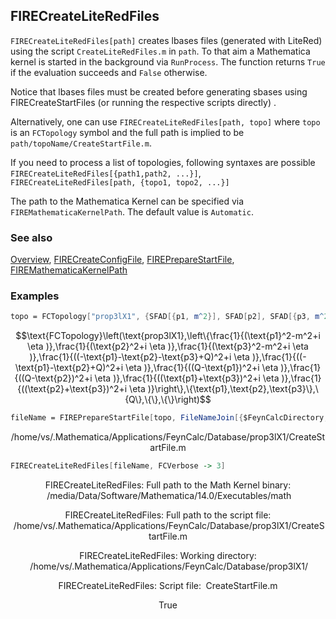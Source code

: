 ## FIRECreateLiteRedFiles

`FIRECreateLiteRedFiles[path]` creates lbases  files (generated with LiteRed) using the script `CreateLiteRedFiles.m` in `path`. To that aim a Mathematica kernel is started in the background via `RunProcess`. The function returns `True` if the evaluation succeeds and `False` otherwise.

Notice that lbases files must be created before generating sbases using FIRECreateStartFiles (or running the
respective scripts directly) .

Alternatively, one can use `FIRECreateLiteRedFiles[path, topo]` where `topo` is an `FCTopology` symbol and the full path is implied to be `path/topoName/CreateStartFile.m`.

If you need to process a list of topologies, following syntaxes are possible `FIRECreateLiteRedFiles[{path1,path2, ...}]`, `FIRECreateLiteRedFiles[path, {topo1, topo2, ...}]`

The path to the Mathematica Kernel can be specified via `FIREMathematicaKernelPath`. The default value is `Automatic`.

### See also

[Overview](Extra/FeynHelpers.md), [FIRECreateConfigFile](FIRECreateConfigFile.md), [FIREPrepareStartFile](FIREPrepareStartFile.md), [FIREMathematicaKernelPath](FIREMathematicaKernelPath.md)

### Examples

```mathematica
topo = FCTopology["prop3lX1", {SFAD[{p1, m^2}], SFAD[p2], SFAD[{p3, m^2}], SFAD[Q - p1 - p2 - p3], SFAD[Q - p1 - p2], SFAD[Q - p1], SFAD[Q - p2], SFAD[p1 + p3], SFAD[p2 + p3]}, {p1, p2, p3}, {Q}, {}, {}]
```

$$\text{FCTopology}\left(\text{prop3lX1},\left\{\frac{1}{(\text{p1}^2-m^2+i \eta )},\frac{1}{(\text{p2}^2+i \eta )},\frac{1}{(\text{p3}^2-m^2+i \eta )},\frac{1}{((-\text{p1}-\text{p2}-\text{p3}+Q)^2+i \eta )},\frac{1}{((-\text{p1}-\text{p2}+Q)^2+i \eta )},\frac{1}{((Q-\text{p1})^2+i \eta )},\frac{1}{((Q-\text{p2})^2+i \eta )},\frac{1}{((\text{p1}+\text{p3})^2+i \eta )},\frac{1}{((\text{p2}+\text{p3})^2+i \eta )}\right\},\{\text{p1},\text{p2},\text{p3}\},\{Q\},\{\},\{\}\right)$$

```mathematica
fileName = FIREPrepareStartFile[topo, FileNameJoin[{$FeynCalcDirectory, "Database"}]]
```

$$\text{/home/vs/.Mathematica/Applications/FeynCalc/Database/prop3lX1/CreateStartFile.m}$$

```mathematica
FIRECreateLiteRedFiles[fileName, FCVerbose -> 3]
```

$$\text{FIRECreateLiteRedFiles: Full path to the Math Kernel binary: }\;\text{/media/Data/Software/Mathematica/14.0/Executables/math}$$

$$\text{FIRECreateLiteRedFiles: Full path to the script file: }\;\text{/home/vs/.Mathematica/Applications/FeynCalc/Database/prop3lX1/CreateStartFile.m}$$

$$\text{FIRECreateLiteRedFiles: Working directory: }\;\text{/home/vs/.Mathematica/Applications/FeynCalc/Database/prop3lX1/}$$

$$\text{FIRECreateLiteRedFiles: Script file: }\;\text{CreateStartFile.m}$$

$$\text{True}$$